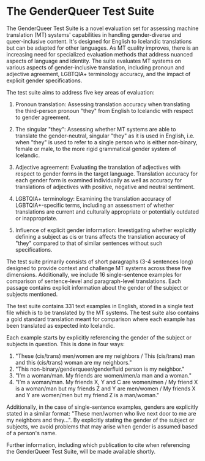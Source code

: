 # The GenderQueer Test Suite

The GenderQueer Test Suite is a novel evaluation set for assessing machine translation (MT) systems' capabilities in handling gender-diverse and queer-inclusive content. It's designed for English to Icelandic translations but can be adapted for other languages. As MT quality improves, there is an increasing need for specialized evaluation methods that address nuanced aspects of language and identity. The suite evaluates MT systems on various aspects of gender-inclusive translation, including pronoun and adjective agreement, LGBTQIA+ terminology accuracy, and the impact of explicit gender specifications.

The test suite aims to address five key areas of evaluation:

1. Pronoun translation: Assessing translation accuracy when translating the third-person pronoun "they" from English to Icelandic with respect to gender agreement.

2. The singular "they": Assessing whether MT systems are able to translate the gender-neutral, singular "they" as it is used in English, i.e. when "they" is used to refer to a single person who is either non-binary, female or male, to the more rigid grammatical gender system of Icelandic. 

3. Adjective agreement: Evaluating the translation of adjectives with respect to gender forms in the target language. Translation accuracy for each gender form is examined individually as well as accuracy for translations of adjectives with positive, negative and neutral sentiment.

4. LGBTQIA+ terminology: Examining the translation accuracy of LGBTQIA+-specific terms, including an assessment of whether translations are current and culturally appropriate or potentially outdated or inappropriate.

5. Influence of explicit gender information: Investigating whether explicitly defining a subject as cis or trans affects the translation accuracy of "they" compared to that of similar sentences without such specifications.

The test suite primarily consists of short paragraphs (3-4 sentences long) designed to provide context and challenge MT systems across these five dimensions. Additionally, we include 16 single-sentence examples for comparison of sentence-level and paragraph-level translations. Each passage contains explicit information about the gender of the subject or subjects mentioned.

The test suite contains 331 text examples in English, stored in a single text file which is to be translated by the MT systems. The test suite also contains a gold standard translation meant for comparison where each example has been translated as expected into Icelandic.

Each example starts by explicitly referencing the gender of the subject or subjects in question. This is done in four ways:

1. "These (cis/trans) men/women are my neighbors / This (cis/trans) man and this (cis/trans) woman are my neighbors."
2. "This non-binary/genderqueer/genderfluid person is my neighbor." 
3. "I’m a woman/man. My friends are women/men/a man and a woman."
4. "I’m a woman/man. My friends X, Y and C are women/men / My friend X is a woman/man but my friends Z and Y are men/women / My friends X and Y are women/men but my friend Z is a man/woman."

Additionally, in the case of single-sentence examples, genders are explicitly stated in a similar format: "These men/women who live next door to me are my neighbors and they...". By explicitly stating the gender of the subject or subjects, we avoid problems that may arise when gender is assumed based of a person's name. 

Further information, including which publication to cite when referencing the GenderQueer Test Suite, will be made available shortly.
